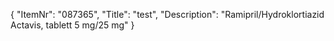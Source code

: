 {
  "ItemNr": "087365",
  "Title": "test",
  "Description": "Ramipril/Hydroklortiazid Actavis, tablett 5 mg/25 mg"
}